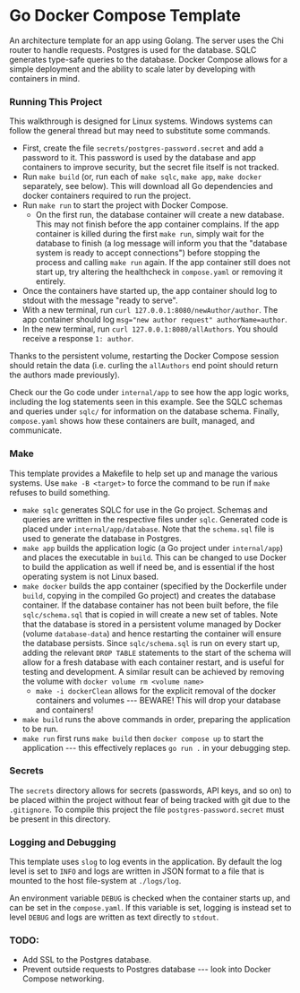# Go Docker Compose Template

An architecture template for an app using Golang. The server uses the Chi router to handle requests. Postgres is used for the database. SQLC generates type-safe queries to the database. Docker Compose allows for a simple deployment and the ability to scale later by developing with containers in mind.

### Running This Project

This walkthrough is designed for Linux systems. Windows systems can follow the general thread but may need to substitute some commands.

- First, create the file `secrets/postgres-password.secret` and add a password to it. This password is used by the database and app containers to improve security, but the secret file itself is not tracked.
- Run `make build` (or, run each of `make sqlc`, `make app`, `make docker` separately, see below). This will download all Go dependencies and docker containers required to run the project.
- Run `make run` to start the project with Docker Compose. 
    - On the first run, the database container will create a new database. This may not finish before the app container complains. If the app container is killed during the first `make run`, simply wait for the database to finish (a log message will inform you that the "database system is ready to accept connections") before stopping the process and calling `make run` again. If the app container still does not start up, try altering the healthcheck in `compose.yaml` or removing it entirely.
- Once the containers have started up, the app container should log to stdout with the message "ready to serve".
- With a new terminal, run `curl 127.0.0.1:8080/newAuthor/author`. The app container should log `msg="new author request" authorName=author`.
- In the new terminal, run `curl 127.0.0.1:8080/allAuthors`. You should receive a response `1: author`. 

Thanks to the persistent volume, restarting the Docker Compose session should retain the data (i.e. curling the `allAuthors` end point should return the authors made previously).

Check our the Go code under `internal/app` to see how the app logic works, including the log statements seen in this example. See the SQLC schemas and queries under `sqlc/` for information on the database schema. Finally, `compose.yaml` shows how these containers are built, managed, and communicate.

### Make

This template provides a Makefile to help set up and manage the various systems. Use `make -B <target>` to force the command to be run if `make` refuses to build something.

- `make sqlc` generates SQLC for use in the Go project. Schemas and queries are written in the respective files under `sqlc`. Generated code is placed under `internal/app/database`. Note that the `schema.sql` file is used to generate the database in Postgres.
- `make app` builds the application logic (a Go project under `internal/app`) and places the executable in `build`. This can be changed to use Docker to build the application as well if need be, and is essential if the host operating system is not Linux based.
- `make docker` builds the app container (specified by the Dockerfile under `build`, copying in the compiled Go project) and creates the database container. If the database container has not been built before, the file `sqlc/schema.sql` that is copied in will create a new set of tables. Note that the database is stored in a persistent volume managed by Docker (volume `database-data`) and hence restarting the container will ensure the database persists. Since `sqlc/schema.sql` is run on every start up, adding the relevant `DROP TABLE` statements to the start of the schema will allow for a fresh database with each container restart, and is useful for testing and development. A similar result can be achieved by removing the volume with `docker volume rm <volume name>`
    - `make -i dockerClean` allows for the explicit removal of the docker containers and volumes --- BEWARE! This will drop your database and containers!
- `make build` runs the above commands in order, preparing the application to be run.
- `make run` first runs `make build` then `docker compose up` to start the application --- this effectively replaces `go run .` in your debugging step. 

### Secrets

The `secrets` directory allows for secrets (passwords, API keys, and so on) to be placed within the project without fear of being tracked with git due to the `.gitignore`. To compile this project the file `postgres-password.secret` must be present in this directory. 

### Logging and Debugging

This template uses `slog` to log events in the application. By default the log level is set to `INFO` and logs are written in JSON format to a file that is mounted to the host file-system at `./logs/log`. 

An environment variable `DEBUG` is checked when the container starts up, and can be set in the `compose.yaml`. If this variable is set, logging is instead set to level `DEBUG` and logs are written as text directly to `stdout`.

### TODO:

- Add SSL to the Postgres database.
- Prevent outside requests to Postgres database --- look into Docker Compose networking.
